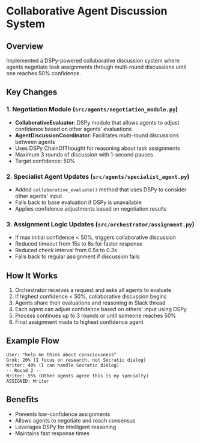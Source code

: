 # Collaborative Agent Discussion System

## Overview
Implemented a DSPy-powered collaborative discussion system where agents negotiate task assignments through multi-round discussions until one reaches 50% confidence.

## Key Changes

### 1. Negotiation Module (`src/agents/negotiation_module.py`)
- **CollaborativeEvaluator**: DSPy module that allows agents to adjust confidence based on other agents' evaluations
- **AgentDiscussionCoordinator**: Facilitates multi-round discussions between agents
- Uses DSPy ChainOfThought for reasoning about task assignments
- Maximum 3 rounds of discussion with 1-second pauses
- Target confidence: 50%

### 2. Specialist Agent Updates (`src/agents/specialist_agent.py`)
- Added `collaborative_evaluate()` method that uses DSPy to consider other agents' input
- Falls back to base evaluation if DSPy is unavailable
- Applies confidence adjustments based on negotiation results

### 3. Assignment Logic Updates (`src/orchestrator/assignment.py`)
- If max initial confidence < 50%, triggers collaborative discussion
- Reduced timeout from 15s to 8s for faster response
- Reduced check interval from 0.5s to 0.3s
- Falls back to regular assignment if discussion fails

## How It Works

1. Orchestrator receives a request and asks all agents to evaluate
2. If highest confidence < 50%, collaborative discussion begins
3. Agents share their evaluations and reasoning in Slack thread
4. Each agent can adjust confidence based on others' input using DSPy
5. Process continues up to 3 rounds or until someone reaches 50%
6. Final assignment made to highest confidence agent

## Example Flow
```
User: "help me think about consciousness"
Grok: 20% (I focus on research, not Socratic dialog)
Writer: 40% (I can handle Socratic dialog)
-- Round 2 --
Writer: 55% (Other agents agree this is my specialty)
ASSIGNED: Writer
```

## Benefits
- Prevents low-confidence assignments
- Allows agents to negotiate and reach consensus
- Leverages DSPy for intelligent reasoning
- Maintains fast response times